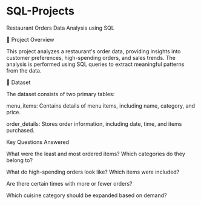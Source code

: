 # SQL-Projects
Restaurant Orders Data Analysis using SQL

📌 Project Overview

This project analyzes a restaurant's order data, providing insights into customer preferences, high-spending orders, and sales trends. The analysis is performed using SQL queries to extract meaningful patterns from the data.

📂 Dataset

The dataset consists of two primary tables:

menu_items: Contains details of menu items, including name, category, and price.

order_details: Stores order information, including date, time, and items purchased.

Key Questions Answered

What were the least and most ordered items? Which categories do they belong to?

What do high-spending orders look like? Which items were included?

Are there certain times with more or fewer orders?

Which cuisine category should be expanded based on demand?


